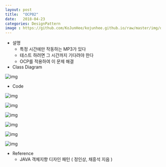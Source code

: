 ```yaml
---
layout: post
title:  "OCP02"
date:   2018-04-23
categories: DesignPattern
image : https://github.com/KoJunHee/kojunhee.github.io/raw/master/img/dpci.png
---
```


- 설명
  - 특정 시간에만 작동하는 MP3가 있다
  - 테스트 하려면 그 시간까지 기다려야 한다
  - OCP를 적용하여 이 문제 해결
- Class Diagram

![img](https://github.com/KoJunHee/kojunhee.github.io/raw/master/img/ocpt01.png)

- Code


![img](https://github.com/KoJunHee/kojunhee.github.io/raw/master/img/ocpt02.png)

![img](https://github.com/KoJunHee/kojunhee.github.io/raw/master/img/ocpt03.png)

![img](https://github.com/KoJunHee/kojunhee.github.io/raw/master/img/ocpt04.png)

![img](https://github.com/KoJunHee/kojunhee.github.io/raw/master/img/ocpt05.png)

![img](https://github.com/KoJunHee/kojunhee.github.io/raw/master/img/ocpt06.png)

![img](https://github.com/KoJunHee/kojunhee.github.io/raw/master/img/ocpt07.png)

- Reference
  - JAVA 객체지향 디자인 패턴 ( 정인상, 채흥석 지음 )


